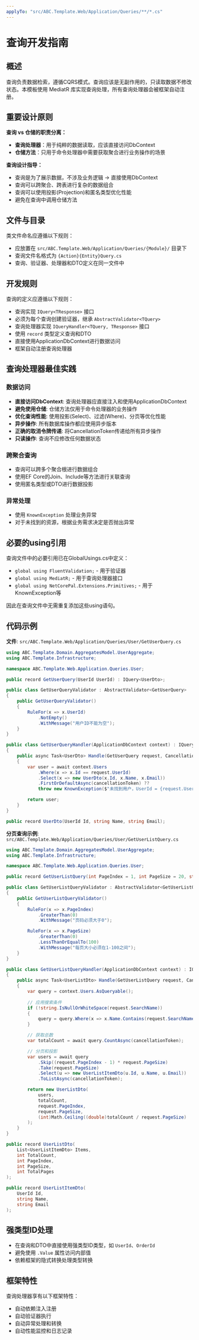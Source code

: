 ```yaml
---
applyTo: "src/ABC.Template.Web/Application/Queries/**/*.cs"
---
```


# 查询开发指南

## 概述

查询负责数据检索，遵循CQRS模式。查询应该是无副作用的，只读取数据不修改状态。本模板使用 MediatR 库实现查询处理，所有查询处理器会被框架自动注册。

## 重要设计原则

**查询 vs 仓储的职责分离：**
- **查询处理器**：用于纯粹的数据读取，应该直接访问DbContext
- **仓储方法**：只用于命令处理器中需要获取聚合进行业务操作的场景

**查询设计指导：**
- 查询是为了展示数据，不涉及业务逻辑 → 直接使用DbContext
- 查询可以跨聚合、跨表进行复杂的数据组合
- 查询可以使用投影(Projection)和匿名类型优化性能
- 避免在查询中调用仓储方法

## 文件与目录

类文件命名应遵循以下规则：
- 应放置在 `src/ABC.Template.Web/Application/Queries/{Module}/` 目录下
- 查询文件名格式为 `{Action}{Entity}Query.cs`
- 查询、验证器、处理器和DTO定义在同一文件中

## 开发规则

查询的定义应遵循以下规则：
- 查询实现 `IQuery<TResponse>` 接口
- 必须为每个查询创建验证器，继承 `AbstractValidator<TQuery>`
- 查询处理器实现 `IQueryHandler<TQuery, TResponse>` 接口
- 使用 `record` 类型定义查询和DTO
- 直接使用ApplicationDbContext进行数据访问
- 框架自动注册查询处理器

## 查询处理器最佳实践

### 数据访问
- **直接访问DbContext**: 查询处理器应直接注入和使用ApplicationDbContext
- **避免使用仓储**: 仓储方法仅用于命令处理器的业务操作
- **优化查询性能**: 使用投影(Select)、过滤(Where)、分页等优化性能
- **异步操作**: 所有数据库操作都应使用异步版本
- **正确的取消令牌传递**: 将CancellationToken传递给所有异步操作
- **只读操作**: 查询不应修改任何数据状态

### 跨聚合查询
- 查询可以跨多个聚合根进行数据组合
- 使用EF Core的Join、Include等方法进行关联查询
- 使用匿名类型或DTO进行数据投影

### 异常处理
- 使用 `KnownException` 处理业务异常
- 对于未找到的资源，根据业务需求决定是否抛出异常

## 必要的using引用

查询文件中的必要引用已在GlobalUsings.cs中定义：
- `global using FluentValidation;` - 用于验证器
- `global using MediatR;` - 用于查询处理器接口
- `global using NetCorePal.Extensions.Primitives;` - 用于KnownException等

因此在查询文件中无需重复添加这些using语句。

## 代码示例

**文件**: `src/ABC.Template.Web/Application/Queries/User/GetUserQuery.cs`

```csharp
using ABC.Template.Domain.AggregatesModel.UserAggregate;
using ABC.Template.Infrastructure;

namespace ABC.Template.Web.Application.Queries.User;

public record GetUserQuery(UserId UserId) : IQuery<UserDto>;

public class GetUserQueryValidator : AbstractValidator<GetUserQuery>
{
    public GetUserQueryValidator()
    {
        RuleFor(x => x.UserId)
            .NotEmpty()
            .WithMessage("用户ID不能为空");
    }
}

public class GetUserQueryHandler(ApplicationDbContext context) : IQueryHandler<GetUserQuery, UserDto>
{
    public async Task<UserDto> Handle(GetUserQuery request, CancellationToken cancellationToken)
    {
        var user = await context.Users
            .Where(x => x.Id == request.UserId)
            .Select(x => new UserDto(x.Id, x.Name, x.Email))
            .FirstOrDefaultAsync(cancellationToken) ??
            throw new KnownException($"未找到用户，UserId = {request.UserId}");

        return user;
    }
}

public record UserDto(UserId Id, string Name, string Email);
```

**分页查询示例**: `src/ABC.Template.Web/Application/Queries/User/GetUserListQuery.cs`

```csharp
using ABC.Template.Domain.AggregatesModel.UserAggregate;
using ABC.Template.Infrastructure;

namespace ABC.Template.Web.Application.Queries.User;

public record GetUserListQuery(int PageIndex = 1, int PageSize = 20, string? SearchName = null) : IQuery<UserListDto>;

public class GetUserListQueryValidator : AbstractValidator<GetUserListQuery>
{
    public GetUserListQueryValidator()
    {
        RuleFor(x => x.PageIndex)
            .GreaterThan(0)
            .WithMessage("页码必须大于0");

        RuleFor(x => x.PageSize)
            .GreaterThan(0)
            .LessThanOrEqualTo(100)
            .WithMessage("每页大小必须在1-100之间");
    }
}

public class GetUserListQueryHandler(ApplicationDbContext context) : IQueryHandler<GetUserListQuery, UserListDto>
{
    public async Task<UserListDto> Handle(GetUserListQuery request, CancellationToken cancellationToken)
    {
        var query = context.Users.AsQueryable();
        
        // 应用搜索条件
        if (!string.IsNullOrWhiteSpace(request.SearchName))
        {
            query = query.Where(x => x.Name.Contains(request.SearchName));
        }

        // 获取总数
        var totalCount = await query.CountAsync(cancellationToken);

        // 分页和投影
        var users = await query
            .Skip((request.PageIndex - 1) * request.PageSize)
            .Take(request.PageSize)
            .Select(u => new UserListItemDto(u.Id, u.Name, u.Email))
            .ToListAsync(cancellationToken);

        return new UserListDto(
            users,
            totalCount,
            request.PageIndex,
            request.PageSize,
            (int)Math.Ceiling((double)totalCount / request.PageSize)
        );
    }
}

public record UserListDto(
    List<UserListItemDto> Items,
    int TotalCount,
    int PageIndex,
    int PageSize,
    int TotalPages
);

public record UserListItemDto(
    UserId Id,
    string Name,
    string Email
);
```

## 强类型ID处理

- 在查询和DTO中直接使用强类型ID类型，如 `UserId`、`OrderId`
- 避免使用 `.Value` 属性访问内部值
- 依赖框架的隐式转换处理类型转换

## 框架特性

查询处理器享有以下框架特性：
- 自动依赖注入注册
- 自动验证器执行
- 自动异常处理和转换
- 自动性能监控和日志记录
